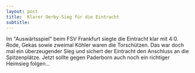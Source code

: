 ```yaml
---
layout: post
title:  Klarer Derby-Sieg für die Eintracht
subtitle:  
---
```


Im "Auswärtsspiel" beim FSV Frankfurt siegte die Eintracht klar mit 4:0. Rode, Gekas sowie zweimal Köhler waren die Torschützen. Das war doch mal ein überzeugender Sieg und sichert der Eintracht den Anschluss an die Spitzenplätze. Jetzt sollte gegen Paderborn auch noch ein richtiger Heimsieg folgen...


